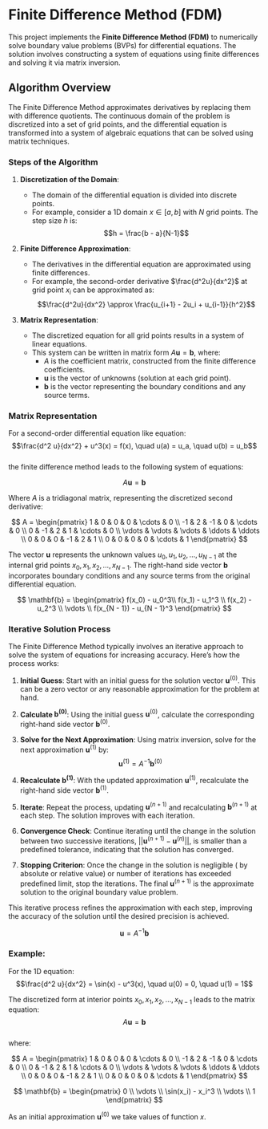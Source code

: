 # Finite Difference Method (FDM)

This project implements the **Finite Difference Method (FDM)** to numerically solve boundary value problems (BVPs) for differential equations. The solution involves constructing a system of equations using finite differences and solving it via matrix inversion.

## Algorithm Overview

The Finite Difference Method approximates derivatives by replacing them with difference quotients. The continuous domain of the problem is discretized into a set of grid points, and the differential equation is transformed into a system of algebraic equations that can be solved using matrix techniques.

### Steps of the Algorithm

1. **Discretization of the Domain**:
    - The domain of the differential equation is divided into discrete points.
    - For example, consider a 1D domain $x \in [a, b]$ with $N$ grid points. The step size $h$ is:<br>
      $$h = \frac{b - a}{N-1}$$

2. **Finite Difference Approximation**:
    - The derivatives in the differential equation are approximated using finite differences.
    - For example, the second-order derivative $\frac{d^2u}{dx^2}$ at grid point $x_i$ can be approximated as:<br>
      $$\frac{d^2u}{dx^2} \approx \frac{u_{i+1} - 2u_i + u_{i-1}}{h^2}$$

3. **Matrix Representation**:
    - The discretized equation for all grid points results in a system of linear equations.
    - This system can be written in matrix form $A \mathbf{u} = \mathbf{b}$, where:
        - $A$ is the coefficient matrix, constructed from the finite difference coefficients.
        - $\mathbf{u}$ is the vector of unknowns (solution at each grid point).
        - $\mathbf{b}$ is the vector representing the boundary conditions and any source terms.

### Matrix Representation

For a second-order differential equation like equation:<br>
$$\frac{d^2 u}{dx^2} + u^3(x) = f(x), \quad u(a) = u_a, \quad u(b) = u_b$$ <br>
the finite difference method leads to the following system of equations:

$$A \mathbf{u} = \mathbf{b}$$

Where $A$ is a tridiagonal matrix, representing the discretized second derivative:

$$
A =
\begin{pmatrix}
1 & 0 & 0 & 0 & \cdots & 0 \\
-1 & 2 & -1 & 0 & \cdots & 0 \\
0 & -1 & 2 & 1 & \cdots & 0 \\
\vdots & \vdots & \vdots & \ddots & \ddots \\
0 & 0 & 0 & -1 & 2 & 1 \\
0 & 0 & 0 & 0 & \cdots & 1
\end{pmatrix}
$$

The vector $\mathbf{u}$ represents the unknown values $u_0, u_1, u_2, \dots, u_{N-1}$ at the internal grid points $x_0, x_1, x_2, \dots, x_{N-1}$. The right-hand side vector $\mathbf{b}$ incorporates boundary conditions and any source terms from the original differential equation.

$$
\mathbf{b} =
\begin{pmatrix}
f(x_0) - u_0^3\\
f(x_1) - u_1^3 \\
f(x_2) - u_2^3 \\
\vdots \\
f(x_{N - 1}) - u_{N - 1}^3
\end{pmatrix}
$$

### Iterative Solution Process

The Finite Difference Method typically involves an iterative approach to solve the system of equations for increasing accuracy. Here’s how the process works:

1. **Initial Guess**:
   Start with an initial guess for the solution vector $\mathbf{u}^{(0)}$. This can be a zero vector or any reasonable approximation for the problem at hand.

2. **Calculate $\mathbf{b}^{(0)}$**:
   Using the initial guess $\mathbf{u}^{(0)}$, calculate the corresponding right-hand side vector $\mathbf{b}^{(0)}$.

3. **Solve for the Next Approximation**:
   Using matrix inversion, solve for the next approximation $\mathbf{u}^{(1)}$ by:
   $$\mathbf{u}^{(1)} = A^{-1} \mathbf{b}^{(0)}$$

4. **Recalculate $\mathbf{b}^{(1)}$**:
   With the updated approximation $\mathbf{u}^{(1)}$, recalculate the right-hand side vector $\mathbf{b}^{(1)}$.

5. **Iterate**:
   Repeat the process, updating $\mathbf{u}^{(n+1)}$ and recalculating $\mathbf{b}^{(n+1)}$ at each step. The solution improves with each iteration.

6. **Convergence Check**:
   Continue iterating until the change in the solution between two successive iterations, $||\mathbf{u}^{(n+1)} - \mathbf{u}^{(n)}||$, is smaller than a predefined tolerance, indicating that the solution has converged.

7. **Stopping Criterion**:
   Once the change in the solution is negligible ( by absolute or relative value) or number of iterations has exceeded predefined limit, stop the iterations. The final $\mathbf{u}^{(n+1)}$ is the approximate solution to the original boundary value problem.

This iterative process refines the approximation with each step, improving the accuracy of the solution until the desired precision is achieved.



$$\mathbf{u} = A^{-1} \mathbf{b}$$

### Example: 

For the 1D equation:<br>
$$\frac{d^2 u}{dx^2} = \sin(x) - u^3(x), \quad u(0) = 0, \quad u(1) = 1$$

The discretized form at interior points $x_0, x_1, x_2, \dots, x_{N-1}$ leads to the matrix equation:<br>
$$A \mathbf{u} = \mathbf{b}$$ <br>
where:<br>

$$
A =
\begin{pmatrix}
1 & 0 & 0 & 0 & \cdots & 0 \\
-1 & 2 & -1 & 0 & \cdots & 0 \\
0 & -1 & 2 & 1 & \cdots & 0 \\
\vdots & \vdots & \vdots & \ddots & \ddots \\
0 & 0 & 0 & -1 & 2 & 1 \\
0 & 0 & 0 & 0 & \cdots & 1
\end{pmatrix}
$$

$$
\mathbf{b} =
\begin{pmatrix}
0 \\
\vdots \\
\sin(x_i) - x_i^3 \\
\vdots \\
1
\end{pmatrix}
$$

As an initial approximation $\mathbf{u}^{(0)}$ we take values of function $x$.
